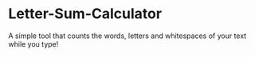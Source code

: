 # Letter-Sum-Calculator
A simple tool that counts the words, letters and whitespaces of your text while you type!
